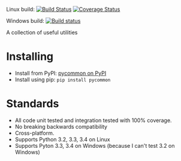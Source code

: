 Linux build: [![Build Status](https://travis-ci.org/dgrant/pycommon.png?branch=develop)](https://travis-ci.org/dgrant/pycommon?branch) [![Coverage Status](https://coveralls.io/repos/dgrant/pycommon/badge.png?branch=develop)](https://coveralls.io/r/dgrant/pycommon?branch=develop)

Windows build: [![Build status](https://ci.appveyor.com/api/projects/status/96kwy8819r627u19)](https://ci.appveyor.com/project/dgrant/pycommon)

A collection of useful utilities

Installing
==========

* Install from PyPI: [pycommon on PyPI](https://pypi.python.org/pypi/pycommon)
* Install using pip: `pip install pycommon`

Standards
=========

* All code unit tested and integration tested with 100% coverage.
* No breaking backwards compatibility
* Cross-platform.
* Supports Python 3.2, 3.3, 3.4 on Linux
* Supports Pyton 3.3, 3.4 on Windows (because I can't test 3.2 on Windows)
